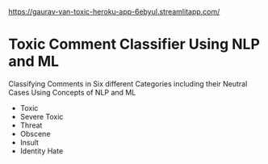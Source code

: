 https://gaurav-van-toxic-heroku-app-6ebyul.streamlitapp.com/

# Toxic Comment Classifier Using NLP and ML

Classifying Comments in Six different Categories including their Neutral Cases Using Concepts of NLP and ML
- Toxic 
- Severe Toxic
- Threat 
- Obscene
- Insult
- Identity Hate 
